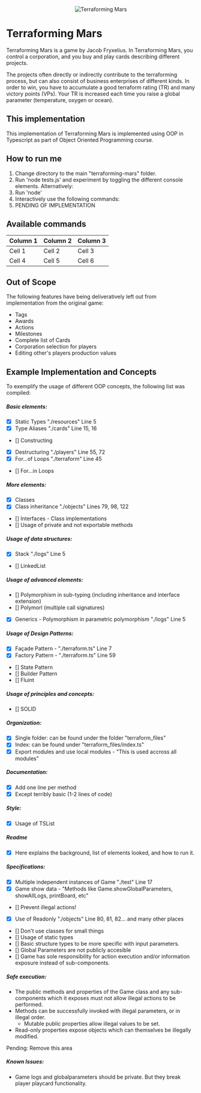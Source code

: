 <p align="center">
  <img src="https://cdn1.epicgames.com/spt-assets/5199b206e46947ebad5e5c282e95776f/terraforming-mars-offer-1j70f.jpg?h=270&resize=1&w=480" alt="Terraforming Mars"/>
</p>

# Terraforming Mars

Terraforming Mars is a game by Jacob Fryxelius. In Terraforming Mars, you control a corporation, and you buy and play cards describing different projects.

The projects often directly or indirectly contribute to the terraforming process, but can also consist of business enterprises of different kinds. In order to win, you have to accumulate a good terraform rating (TR) and many victory points (VPs). Your TR is increased each time you raise a global parameter (temperature, oxygen or ocean).

## This implementation

This implementation of Terraforming Mars is implemented using OOP in Typescript as part of Object Oriented Programming course.

## How to run me
1. Change directory to the main "terraforming-mars" folder.
2. Run 'node tests.js' and experiment by toggling the different console elements.
Alternatively:
2. Run 'node'
3. Interactively use the following commands:
4. PENDING OF IMPLEMENTATION

## Available commands
| Column 1 | Column 2 | Column 3 |
|----------|----------|----------|
| Cell 1   | Cell 2   | Cell 3   |
| Cell 4   | Cell 5   | Cell 6   |

## Out of Scope
The following features have being deliveratively left out from implementation from the original game:
- Tags
- Awards
- Actions 
- Milestones
- Complete list of Cards
- Corporation selection for players
- Editing other's players production values

## Example Implementation and Concepts
To exemplify the usage of different OOP concepts, the following list was compiled:

##### Basic elements:
- [X] Static Types "./resources" Line 5
- [X] Type Aliases "./cards" Line 15, 16
- [] Constructing
- [X] Destructuring "./players" Line 55, 72
- [X] For...of Loops "./terraform" Line 45
- [] For...in Loops

##### More elements:
- [X] Classes
- [X] Class inheritance "./objects" Lines 79, 98, 122
- [] Interfaces - Class implementations
- [] Usage of private and not exportable methods

##### Usage of data structures:
- [X] Stack "./logs" Line 5
- [] LinkedList

##### Usage of advanced elements:
- [] Polymorphism in sub-typing (including inheritance and interface extension)
- [] Polymorl (multiple call signatures)
- [X] Generics - Polymorphism in parametric polymorphism "./logs" Line 5

##### Usage of Design Patterns:
- [X] Façade Pattern - "./terraform.ts" Line 7
- [X] Factory Pattern - "./terraform.ts" Line 59
- [] State Pattern
- [] Builder Pattern
- [] Fluint

##### Usage of principles and concepts:
- [] SOLID

##### Organization:
- [X] Single folder: can be found under the folder "terraform_files"
- [X] Index: can be found under "terraform_files/index.ts"
- [X] Export modules and use local modules - "This is used accross all modules"

##### Documentation:
- [X] Add one line per method
- [X] Except terribly basic (1-2 lines of code)

##### Style:
- [X] Usage of TSList

##### Readme
- [X] Here explains the background, list of elements looked, and how to run it.

##### Specifications:
- [X] Multiple independent instances of Game "./test" Line 17
- [X] Game show data - "Methods like Game.showGlobalParameters, showAllLogs, printBoard, etc"
- [] Prevent illegal actions!
- [X] Use of Readonly "./objects" Line 80, 81, 82... and many other places
- [] Don't use classes for small things
- [] Usage of static types
- [] Basic structure types to be more specific with input parameters.
- [] Global Parameters are not publicly accesible
- [] Game has sole responsibility for action execution and/or information exposure instead of sub-components. 

##### Safe execution:
  - The public methods and properties of the Game class and any sub-components which it exposes must not allow illegal actions to be performed.
  - Methods can be successfully invoked with illegal parameters, or in illegal order. 
	- Mutable public properties allow illegal values to be set.
  - Read-only properties expose objects which can themselves be illegally modified. 

Pending: Remove this area
  ##### Known Issues:
  - Game logs and globalparameters should be private. But they break player playcard functionality.